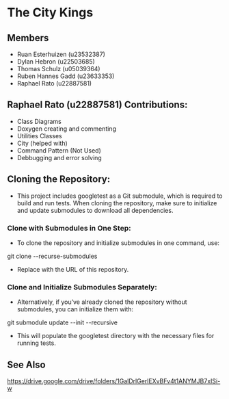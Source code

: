 # The City Kings

## Members
- Ruan Esterhuizen (u23532387)
- Dylan Hebron (u22503685)
- Thomas Schulz (u05039364)
- Ruben Hannes Gadd (u23633353)
- Raphael Rato (u22887581)

## Raphael Rato (u22887581) Contributions:
- Class Diagrams
- Doxygen creating and commenting
- Utilities Classes
- City (helped with)
- Command Pattern (Not Used)
- Debbugging and error solving

## Cloning the Repository:
- This project includes googletest as a Git submodule, which is required to build and run tests. When cloning the repository, make sure to initialize and update submodules to download all dependencies.


### Clone with Submodules in One Step:
- To clone the repository and initialize submodules in one command, use:

git clone --recurse-submodules <repo-url>

- Replace <repo-url> with the URL of this repository.

### Clone and Initialize Submodules Separately:
- Alternatively, if you’ve already cloned the repository without submodules, you can initialize them with:

git submodule update --init --recursive

- This will populate the googletest directory with the necessary files for running tests.

## See Also
https://drive.google.com/drive/folders/1GalDrlGerlEXvBFv4t1ANYMJB7xISi-w
